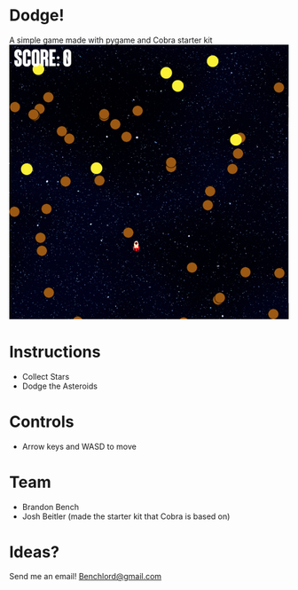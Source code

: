 Dodge!
===
A simple game made with pygame and Cobra starter kit
<img src="resources/screenshot.png">

Instructions
===
* Collect Stars
* Dodge the Asteroids

Controls
===
* Arrow keys and WASD to move

Team
===
* Brandon Bench
* Josh Beitler (made the starter kit that Cobra is based on)

Ideas?
===
Send me an email!
Benchlord@gmail.com
